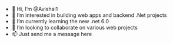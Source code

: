- 👋 Hi, I’m @Avishai1
- 👀 I’m interested in building web apps and backend .Net projects
- 🌱 I’m currently learning the new .net 6.0
- 💞️ I’m looking to collaborate on various web projects
- 📫 Just send me a message here

<!---
Avishai1/Avishai1 is a ✨ special ✨ repository because its `README.md` (this file) appears on your GitHub profile.
You can click the Preview link to take a look at your changes.
--->
